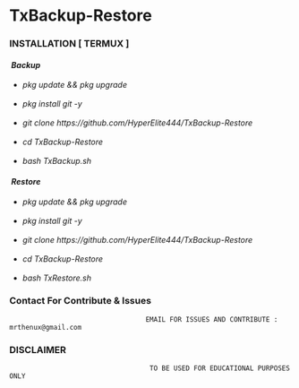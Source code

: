 # TxBackup-Restore

### INSTALLATION [ TERMUX ]

<h4>&nbsp;<i>Backup</i></h4>
<ul>
<li><i>pkg update && pkg upgrade</i></li><br>
<li><i>pkg install git -y</i></li><br>
<li><i>git clone https://github.com/HyperElite444/TxBackup-Restore</i></li><br>
<li><i>cd TxBackup-Restore</i></li><br>
<li><i>bash TxBackup.sh</i></li>
</ul
  <br>
<h4>&nbsp;<i>Restore</i></h4>
<ul>
<li><i>pkg update && pkg upgrade</i></li><br>
<li><i>pkg install git -y</i></li><br>
<li><i>git clone https://github.com/HyperElite444/TxBackup-Restore</i></li><br>
<li><i>cd TxBackup-Restore</i></li><br>
<li><i>bash TxRestore.sh</i></li>
</ul>

### Contact For Contribute & Issues 

                                      EMAIL FOR ISSUES AND CONTRIBUTE : mrthenux@gmail.com

### DISCLAIMER
                                       TO BE USED FOR EDUCATIONAL PURPOSES ONLY

